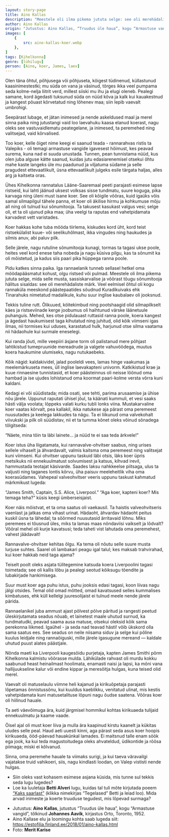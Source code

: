 ```yaml
---
layout: story-page
title: Aino Kallas
description: "Meestele oli ilma pikema jututa selge: see oli merehädaliste märk."
author: Aino Kallas
origin: "Jutustus: Aino Kallas, “Truudus üle haua”, kogu “Armastuse vangid”, tõlkinud Johannes Aavik, kirjastus Orto, Toronto, 1952."
images: [
    {
        src: aino-kallas-koer.webp
    },
]
tags: [Kihelkonna]
genre: [lühilugu]
person: [Aino, koer, James, laev]
---
```


<!-- # {{$doc.title}} -->

Olen täna õhtul, põhjusega või põhjuseta, kõigest tüdinenud, küllastunud kaasinimestestki; mu süda on vana ja väsinud, tõrges ikka veel pumpama seda kolme-nelja liitrit verd, millest siiski mu ihu ja elugi oleneb. Pealegi samane, kord ägedasti tuksunud süda on nüüd kõva ja kalk kui kauakestnud ja kangest põuast kõrvetatud ning lõhenev maa; siin lepib vaevalt umbrohigi.

Seepärast lubage, et jätan inimesed ja nende askeldused maal ja merel sinna paika ning jutustangi vaid loo laevahuku kaasa elanud koerast, nagu oleks see vastuvaidlematu peategelane, ja inimesed, ta peremehed ning valitsejad, vaid kõrvalised.

Too koer, kelle õiget nime keegi ei saanud teada - rannarahvas ristis ta Valepiks - oli temagi armastuse vangide igavesest hõimust, kes peavad surema, kuna nad ei suuda unustada. Tunnen, pean tunnistama nüüd, kus olen juba alguse kätte saanud, kuidas jutu edasiarenemisel otsekui õhtu mahe kaste langeks üle mu paadunud ja viljatuma südame ja selle pragudest ettevaatlikult, üsna ettevaatlikult julgeks esile tärgata haljas, alles arg ja kaitseta oras.

Ühes Kihelkonna rannatalus Lääne-Saaremaal peeti parajasti esimese lapse ristseid, kui lahti jäänud uksest volksas sisse tundmatu, suure koguga, pika karvaga ning üleni must isane koer. See oli kõigile võõras, kuid igaüks võis samal silmapilgul tähele panna, et koer oli äkilise hirmu ja kohkumuse mõju all ning oli tulnud kui sõnumitooja. Ta takusest kasukast valgus vesi; selge oli, et ta oli ujunud pika maa; üha veelgi ta raputas end vahetpidamata karvadest vett varistades.

Koer hakkas kohe tuba mööda tiirlema, kiskudes kord üht, kord teist ristsekülalist kuue- või seelikuhõlmast, ikka vingudes ning haukudes ja silmis anuv, abi paluv pilk.

Selle järele, nagu rutuline sõnumitooja kunagi, tormas ta tagasi ukse poole, heites veel kord enese taha nobeda ja nagu küsiva pilgu, kas ta sõnumit ka oli mõistetud, ja kadus siis paari pika hüppega ranna poole.

Pidu katkes sinna paika. Iga rannaelanik tunneb sellasel hetkel oma möödapääsmatut kohust, olgu ristsed või pulmad. Meestele oli ilma pikema jututa selge, mida selle musta, sassiskarvalise ja võõrast tõugu sõnumitooja hälitus sisaldas: see oli merehädaliste märk. Veel eelmisel õhtul oli kogu rannaküla meeskond päästepaatides sõudnud Kuradikuivaks ehk Tinarahuks nimetatud madalikule, kuhu suur inglise kaubalaev oli jooksnud.

Tekkis tuline rutt. Õlikuued, köitekimbud ning pootshaagid olid silmapilkselt käes ja ristseviinade kerge joobumus oli haihtunud värske läänetuule puhanguis. Mehed, kes otse pidulauast ruttasid ranna poole, koera kangest ja ägedast haukumisest taga kihutatud ning juhitud, olid kõik viimseni igas ilmas, nii tormises kui uduses, karastatud hulk, harjunud otse silma vaatama nii hädaohule kui surmale eneselegi.

Kui randa jõuti, mille veepiiri äsjane torm oli palistanud mere põhjast lahtikistud tumepruunide mereadrude ja valgete vahuvöödega, muutus koera haukumine ulumiseks, nagu nutukaebeks.

Kõik nägid: kaldakividel, jalad pooleldi vees, lamas hinge vaakumas ja meelemärkuseta mees, üll inglise laevakapteni univorm. Katkikistud krae ja kuue rinnaesine tunnistasid, et koer päästeinnus oli neisse löönud oma hambad ja ise ujudes lohistanud oma koormat paari-kolme versta võrra kuni kaldani.

Kedagi ei või süüdistada; mida osati, see tehti, parima arusaamise ja ühise nõu järele. Uppunut raputati ühisel jõul, ta käänati kummuli, et vesi saaks hästi välja voolata; lõppeks valati kurku tubli lonks viina. Mustakarvaline koer vaatas kõrvalt, pea kallakil, ikka natukese aja pärast oma peremeest nuusutades ja keelega lakkudes ta nägu. Ta ei liikunud oma valvekohalt viivukski ja pilk oli süüdistav, nii et ta tumma kõnet oleks võinud sõnadega tõlgitseda:

“Näete, mina tõin ta läbi lainete... ja nüüd te ei saa teda ärkvele!”

Koer istus üha liigatamata, kui rannavalve-ohvitser saabus, ning urises sellele vihaselt ja ähvardavalt, valmis kaitsma oma peremeest ning valitsejat kuni viimseni. Kui ohvitser uppunu taskuid läbi otsis, läks koer üpris metsikuks nii ennekuulmatust solvumisest ja katsus, kihvad irevil, hammustada teotajat käsivarde. Saades laksu nahkkeelse piitsaga, ulus ta valjusti ning taganes lontis kõrvu, üha paisuv meeleheitlik viha oma koerasüdames. Vahepeal valveohvitser veeris uppunu taskust kahmatud märkmikust lugeda:

“James Smith, Captain, S.S. Alice, Liverpool.” “Aga koer, kapteni koer? Mis temaga teha?” küsis keegi ümberseisjaist.

Koer näis mõistvat, et ta oma saatus oli vaekausil. Ta haistis valveohvitseris vaenlast ja jatkas oma vihast urinat. Hädaoht, ähvardav hädaoht peitus kuskil üsna ta lähedal; ta sõõrmed nuusutasid ärritavaid lõhnu. Miks peremees ei tõusnud üles, miks ta lamas maas nõndaviisi vaikselt ja lõdvalt? Võõral mehel oli kurje kavatsusi; teda taheti vist lahutada oma peremehest, vahest jäädavalt!

Rannavalve-ohvitser kehitas õlgu. Ka tema oli nõutu selle suure musta lurjuse suhtes. Saarel oli lambakari peagu igal talul; kes maksab trahvirahad, kui koer hakkab neid taga ajama?

Teiselt poolt oleks asjata tülitegemine katsuda koera Liverpoolini tagasi toimetada; see oli kallis lõbu ja pealegi seotud kõiksugu tõendite ja lubakirjade hankimisega.

Suur must koer aga puhu istus, puhu jooksis edasi tagasi, koon liivas nagu jälgi otsides. Temal olid omad mõtted, omad kavatsused selles kummalises kimbatuses, ehk küll kellelgi juuresolijaist ei tulnud meele nende järele pärida.

Rannaelanikel juba ammust ajast põlvest põlve päritud ja rangesti peetud üleskirjutamata seadus nõuab, et lainetest maale uhutud surnud, ka tundmatudki, peavad saama ausa matuse, otsekui oleksid kõik sama perekonna liikmed. Igaühel - ja seda nad teavad hästi! võib ükskord olla sama saatus ees. See seadus on neile niisama siduv ja selge kui põline kuulus leidjale ning rannaõiguski, mille järele igasugune mereand — kaldale uhutud puust alates päästjale.

Nõnda maeti ka Liverpooli kaugesõidu purjetaja, kapten James Smithi põrm Kihelkonna kalmistu võõrasse mulda. Lähikülade rahvast oli murdu kokku saabunud heast heinailmast hoolimata, enamasti naisi ja lapsi, ka mõni vana hallijuukseline kalur või endine kippar ja meresõitja hulgas, kuna teised olid merel.

Vaevalt oli matuselaulu viimne heli kajanud ja kirikuõpetaja parajasti lõpetamas õnnistussõnu, kui kuuldus kaeblikku, venitatud ulinat, mis kestis vahetpidamata kuni matusetalituse lõpuni nagu õudse saatena. Võõras koer oli hiilinud hauale.

Ta aeti väevõimuga ära, kuid järgmisel hommikul kohtas kirikuaeda tulijaid ennekuulmatu ja kaame vaade.

Öisel ajal oli must koer liiva ja mulla ära kaapinud kirstu kaanelt ja kükitas uludes selle peal. Haud aeti uuesti kinni, aga pärast seda asus koer hoopis kirikuaeda, ööd-päevad hauakünkal lamades. Ei maitsnud talle enam söök ega jook, ka kui teda magustoitudega oleks ahvateldud, üdikontide ja rõõsa piimaga; miski ei kõlvanud.

Sinna, oma peremehe hauale ta viimaks surigi, ja kui taeva väravailgi vajatakse truid vahikoeri, siis, nagu kindlasti loodan, on Valep vististi nende hulgas.

 

<!-- Täägid uppuma ruttama kükitama kaapima lamama -->





<story-author :author="author" :origin="origin"></story-author>



<details-wrapper summary="Mis mõtted tekkisid?">

- Siin oleks vast kohasem esimese asjana küsida, mis tunne sul tekkis seda lugu lugedes?
- Loe ka luuletaja **Betti Alveri** lugu, kuidas tal tuli mõte kirjutada poeem <a href="kaks-saarlast-saamislugu">“Kaks saarlast”</a> (klikka nimekirjas “Tegelased” Betti ja leiad loo). Mida arvad inimeste ja koerte truuduse tegudest, mis lõpevad surmaga?


</details-wrapper>


<details-wrapper summary="Allikad" class="text-sm" icon="icon-park-outline:document-folder">

- Jutustus: **Aino Kallas**, jutustus “Truudus üle haua”, kogu “Armastuse vangid”, tõlkinud **Johannes Aavik**, kirjastus Orto, Toronto, 1952.
- Aino Kallase elu ja loomingu kohta saab lugeda siit: https://estofilia.finland.ee/2018/01/aino-kallas.html
- Foto: **Merit Karise**

</details-wrapper>

